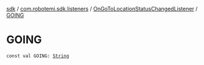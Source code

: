 [sdk](../../index.md) / [com.robotemi.sdk.listeners](../index.md) / [OnGoToLocationStatusChangedListener](index.md) / [GOING](./-g-o-i-n-g.md)

# GOING

`const val GOING: `[`String`](https://kotlinlang.org/api/latest/jvm/stdlib/kotlin/-string/index.html)